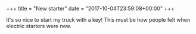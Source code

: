 +++
title = "New starter"
date = "2017-10-04T23:59:08+00:00"
+++

It's so nice to start my truck with a key! This must be how people felt when electric starters were new.
			